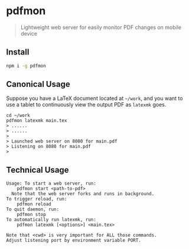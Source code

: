# pdfmon

> Lightweight web server for easily monitor PDF changes on mobile device

## Install

```bash
npm i -g pdfmon
```

## Canonical Usage

Suppose you have a LaTeX document located at `~/work`, and you want to use a tablet to continuously view the output PDF as `latexmk` goes.

```
cd ~/work
pdfmon latexmk main.tex
> ......
> ......
>
> Launched web server on 8080 for main.pdf
> Listening on 8080 for main.pdf
>
```

## Technical Usage

```
Usage: To start a web server, run:
    pdfmon start <path-to-pdf>
  Note that the web server forks and runs in background.
To trigger reload, run:
    pdfmon reload
To quit daemon, run:
    pdfmon stop
To automatically run latexmk, run:
    pdfmon latexmk [<options>] <main.tex>

Note that <cwd> is very important for ALL those commands.
Adjust listening port by environment variable PORT.
```
